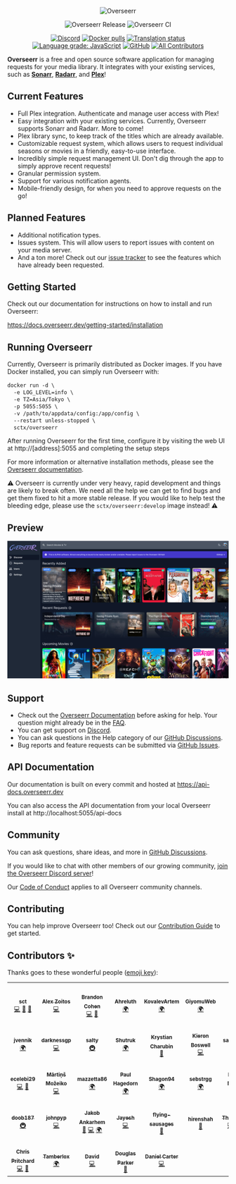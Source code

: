 <p align="center">
<img src="https://i.imgur.com/TMoEG7g.png" alt="Overseerr">
</p>
<p align="center">
<img src="https://github.com/sct/overseerr/workflows/Overseerr%20Release/badge.svg?branch=master" alt="Overseerr Release" />
<img src="https://github.com/sct/overseerr/workflows/Overseerr%20CI/badge.svg" alt="Overseerr CI">
</p>
<p align="center">
<a href="https://discord.gg/PkCWJSeCk7"><img src="https://img.shields.io/discord/783137440809746482" alt="Discord"></a>
<a href="https://hub.docker.com/r/sctx/overseerr"><img src="https://img.shields.io/docker/pulls/sctx/overseerr" alt="Docker pulls"></a>
<a href="https://hosted.weblate.org/engage/overseerr/"><img src="https://hosted.weblate.org/widgets/overseerr/-/overseerr-frontend/svg-badge.svg" alt="Translation status" /></a>
<a href="https://lgtm.com/projects/g/sct/overseerr/context:javascript"><img alt="Language grade: JavaScript" src="https://img.shields.io/lgtm/grade/javascript/g/sct/overseerr.svg?logo=lgtm&logoWidth=18"/></a>
<a href="https://github.com/sct/overseerr/blob/develop/LICENSE"><img alt="GitHub" src="https://img.shields.io/github/license/sct/overseerr"></a>
<!-- ALL-CONTRIBUTORS-BADGE:START - Do not remove or modify this section -->
<a href="#contributors-"><img alt="All Contributors" src="https://img.shields.io/badge/all_contributors-33-orange.svg"/></a>
<!-- ALL-CONTRIBUTORS-BADGE:END -->
</p>

**Overseerr** is a free and open source software application for managing requests for your media library. It integrates with your existing services, such as **[Sonarr](https://sonarr.tv/)**, **[Radarr](https://radarr.video/)**, and **[Plex](https://www.plex.tv/)**!

## Current Features

- Full Plex integration. Authenticate and manage user access with Plex!
- Easy integration with your existing services. Currently, Overseerr supports Sonarr and Radarr. More to come!
- Plex library sync, to keep track of the titles which are already available.
- Customizable request system, which allows users to request individual seasons or movies in a friendly, easy-to-use interface.
- Incredibly simple request management UI. Don't dig through the app to simply approve recent requests!
- Granular permission system.
- Support for various notification agents.
- Mobile-friendly design, for when you need to approve requests on the go!

## Planned Features

- Additional notification types.
- Issues system. This will allow users to report issues with content on your media server.
- And a ton more! Check out our [issue tracker](https://github.com/sct/overseerr/issues) to see the features which have already been requested.

## Getting Started

Check out our documentation for instructions on how to install and run Overseerr:

https://docs.overseerr.dev/getting-started/installation

## Running Overseerr

Currently, Overseerr is primarily distributed as Docker images. If you have Docker installed, you can simply run Overseerr with:

```
docker run -d \
  -e LOG_LEVEL=info \
  -e TZ=Asia/Tokyo \
  -p 5055:5055 \
  -v /path/to/appdata/config:/app/config \
  --restart unless-stopped \
  sctx/overseerr
```

After running Overseerr for the first time, configure it by visiting the web UI at http://[address]:5055 and completing the setup steps

For more information or alternative installation methods, please see the [Overseerr documentation](https://docs.overseerr.dev/getting-started/installation).

⚠️ Overseerr is currently under very heavy, rapid development and things are likely to break often. We need all the help we can get to find bugs and get them fixed to hit a more stable release. If you would like to help test the bleeding edge, please use the `sctx/overseerr:develop` image instead! ⚠️

## Preview

<img src="./public/preview.jpg">

## Support

- Check out the [Overseerr Documentation](https://docs.overseerr.dev/) before asking for help. Your question might already be in the [FAQ](https://docs.overseerr.dev/support/faq).
- You can get support on [Discord](https://discord.gg/PkCWJSeCk7).
- You can ask questions in the Help category of our [GitHub Discussions](https://github.com/sct/overseerr/discussions).
- Bug reports and feature requests can be submitted via [GitHub Issues](https://github.com/sct/overseerr/issues).

## API Documentation

Our documentation is built on every commit and hosted at https://api-docs.overseerr.dev

You can also access the API documentation from your local Overseerr install at http://localhost:5055/api-docs

## Community

You can ask questions, share ideas, and more in [GitHub Discussions](https://github.com/sct/overseerr/discussions).

If you would like to chat with other members of our growing community, [join the Overseerr Discord server](https://discord.gg/PkCWJSeCk7)!

Our [Code of Conduct](https://github.com/sct/overseerr/blob/develop/CODE_OF_CONDUCT.md) applies to all Overseerr community channels.

## Contributing

You can help improve Overseerr too! Check out our [Contribution Guide](https://github.com/sct/overseerr/blob/develop/CONTRIBUTING.md) to get started.

## Contributors ✨

Thanks goes to these wonderful people ([emoji key](https://allcontributors.org/docs/en/emoji-key)):

<!-- ALL-CONTRIBUTORS-LIST:START - Do not remove or modify this section -->
<!-- prettier-ignore-start -->
<!-- markdownlint-disable -->
<table>
  <tr>
    <td align="center"><a href="https://sct.dev"><img src="https://avatars1.githubusercontent.com/u/234213?v=4?s=100" width="100px;" alt=""/><br /><sub><b>sct</b></sub></a><br /><a href="https://github.com/sct/overseerr/commits?author=sct" title="Code">💻</a> <a href="#design-sct" title="Design">🎨</a> <a href="#ideas-sct" title="Ideas, Planning, & Feedback">🤔</a></td>
    <td align="center"><a href="https://github.com/azoitos"><img src="https://avatars2.githubusercontent.com/u/26529049?v=4?s=100" width="100px;" alt=""/><br /><sub><b>Alex Zoitos</b></sub></a><br /><a href="https://github.com/sct/overseerr/commits?author=azoitos" title="Code">💻</a></td>
    <td align="center"><a href="https://github.com/OwsleyJr"><img src="https://avatars3.githubusercontent.com/u/8635678?v=4?s=100" width="100px;" alt=""/><br /><sub><b>Brandon Cohen</b></sub></a><br /><a href="https://github.com/sct/overseerr/commits?author=OwsleyJr" title="Code">💻</a> <a href="https://github.com/sct/overseerr/commits?author=OwsleyJr" title="Documentation">📖</a></td>
    <td align="center"><a href="https://github.com/Ahreluth"><img src="https://avatars2.githubusercontent.com/u/75682440?v=4?s=100" width="100px;" alt=""/><br /><sub><b>Ahreluth</b></sub></a><br /><a href="#translation-Ahreluth" title="Translation">🌍</a></td>
    <td align="center"><a href="https://github.com/KovalevArtem"><img src="https://avatars0.githubusercontent.com/u/36500228?v=4?s=100" width="100px;" alt=""/><br /><sub><b>KovalevArtem</b></sub></a><br /><a href="#translation-KovalevArtem" title="Translation">🌍</a></td>
    <td align="center"><a href="https://github.com/GiyomuWeb"><img src="https://avatars0.githubusercontent.com/u/62489209?v=4?s=100" width="100px;" alt=""/><br /><sub><b>GiyomuWeb</b></sub></a><br /><a href="#translation-GiyomuWeb" title="Translation">🌍</a></td>
    <td align="center"><a href="https://github.com/angrycuban13"><img src="https://avatars3.githubusercontent.com/u/39564898?v=4?s=100" width="100px;" alt=""/><br /><sub><b>Angry Cuban</b></sub></a><br /><a href="https://github.com/sct/overseerr/commits?author=angrycuban13" title="Documentation">📖</a></td>
  </tr>
  <tr>
    <td align="center"><a href="https://github.com/jvennik"><img src="https://avatars3.githubusercontent.com/u/6672637?v=4?s=100" width="100px;" alt=""/><br /><sub><b>jvennik</b></sub></a><br /><a href="#translation-jvennik" title="Translation">🌍</a></td>
    <td align="center"><a href="https://github.com/darknessgp"><img src="https://avatars0.githubusercontent.com/u/1521243?v=4?s=100" width="100px;" alt=""/><br /><sub><b>darknessgp</b></sub></a><br /><a href="https://github.com/sct/overseerr/commits?author=darknessgp" title="Code">💻</a></td>
    <td align="center"><a href="https://github.com/saltydk"><img src="https://avatars1.githubusercontent.com/u/6587950?v=4?s=100" width="100px;" alt=""/><br /><sub><b>salty</b></sub></a><br /><a href="#infra-saltydk" title="Infrastructure (Hosting, Build-Tools, etc)">🚇</a></td>
    <td align="center"><a href="https://github.com/Shutruk"><img src="https://avatars2.githubusercontent.com/u/9198633?v=4?s=100" width="100px;" alt=""/><br /><sub><b>Shutruk</b></sub></a><br /><a href="#translation-Shutruk" title="Translation">🌍</a></td>
    <td align="center"><a href="https://github.com/krystiancharubin"><img src="https://avatars2.githubusercontent.com/u/17775600?v=4?s=100" width="100px;" alt=""/><br /><sub><b>Krystian Charubin</b></sub></a><br /><a href="#design-krystiancharubin" title="Design">🎨</a></td>
    <td align="center"><a href="https://github.com/kieron"><img src="https://avatars2.githubusercontent.com/u/8655212?v=4?s=100" width="100px;" alt=""/><br /><sub><b>Kieron Boswell</b></sub></a><br /><a href="https://github.com/sct/overseerr/commits?author=kieron" title="Code">💻</a></td>
    <td align="center"><a href="https://github.com/samwiseg0"><img src="https://avatars1.githubusercontent.com/u/2241731?v=4?s=100" width="100px;" alt=""/><br /><sub><b>samwiseg0</b></sub></a><br /><a href="#question-samwiseg0" title="Answering Questions">💬</a> <a href="#infra-samwiseg0" title="Infrastructure (Hosting, Build-Tools, etc)">🚇</a></td>
  </tr>
  <tr>
    <td align="center"><a href="https://github.com/ecelebi29"><img src="https://avatars2.githubusercontent.com/u/8337120?v=4?s=100" width="100px;" alt=""/><br /><sub><b>ecelebi29</b></sub></a><br /><a href="https://github.com/sct/overseerr/commits?author=ecelebi29" title="Code">💻</a> <a href="https://github.com/sct/overseerr/commits?author=ecelebi29" title="Documentation">📖</a></td>
    <td align="center"><a href="https://github.com/mmozeiko"><img src="https://avatars3.githubusercontent.com/u/1665010?v=4?s=100" width="100px;" alt=""/><br /><sub><b>Mārtiņš Možeiko</b></sub></a><br /><a href="https://github.com/sct/overseerr/commits?author=mmozeiko" title="Code">💻</a></td>
    <td align="center"><a href="https://github.com/mazzetta86"><img src="https://avatars2.githubusercontent.com/u/45591560?v=4?s=100" width="100px;" alt=""/><br /><sub><b>mazzetta86</b></sub></a><br /><a href="#translation-mazzetta86" title="Translation">🌍</a></td>
    <td align="center"><a href="https://github.com/Panzer1119"><img src="https://avatars1.githubusercontent.com/u/23016343?v=4?s=100" width="100px;" alt=""/><br /><sub><b>Paul Hagedorn</b></sub></a><br /><a href="#translation-Panzer1119" title="Translation">🌍</a></td>
    <td align="center"><a href="https://github.com/Shagon94"><img src="https://avatars3.githubusercontent.com/u/9140783?v=4?s=100" width="100px;" alt=""/><br /><sub><b>Shagon94</b></sub></a><br /><a href="#translation-Shagon94" title="Translation">🌍</a></td>
    <td align="center"><a href="https://github.com/sebstrgg"><img src="https://avatars3.githubusercontent.com/u/27026694?v=4?s=100" width="100px;" alt=""/><br /><sub><b>sebstrgg</b></sub></a><br /><a href="#translation-sebstrgg" title="Translation">🌍</a></td>
    <td align="center"><a href="https://github.com/danshilm"><img src="https://avatars2.githubusercontent.com/u/20923978?v=4?s=100" width="100px;" alt=""/><br /><sub><b>Danshil Mungur</b></sub></a><br /><a href="https://github.com/sct/overseerr/commits?author=danshilm" title="Code">💻</a> <a href="https://github.com/sct/overseerr/commits?author=danshilm" title="Documentation">📖</a></td>
  </tr>
  <tr>
    <td align="center"><a href="https://github.com/doob187"><img src="https://avatars1.githubusercontent.com/u/60312740?v=4?s=100" width="100px;" alt=""/><br /><sub><b>doob187</b></sub></a><br /><a href="#infra-doob187" title="Infrastructure (Hosting, Build-Tools, etc)">🚇</a></td>
    <td align="center"><a href="https://github.com/johnpyp"><img src="https://avatars2.githubusercontent.com/u/20625636?v=4?s=100" width="100px;" alt=""/><br /><sub><b>johnpyp</b></sub></a><br /><a href="https://github.com/sct/overseerr/commits?author=johnpyp" title="Code">💻</a></td>
    <td align="center"><a href="https://github.com/ankarhem"><img src="https://avatars1.githubusercontent.com/u/14110063?v=4?s=100" width="100px;" alt=""/><br /><sub><b>Jakob Ankarhem</b></sub></a><br /><a href="https://github.com/sct/overseerr/commits?author=ankarhem" title="Documentation">📖</a> <a href="https://github.com/sct/overseerr/commits?author=ankarhem" title="Code">💻</a> <a href="#translation-ankarhem" title="Translation">🌍</a></td>
    <td align="center"><a href="https://github.com/jayesh100"><img src="https://avatars1.githubusercontent.com/u/8022175?v=4?s=100" width="100px;" alt=""/><br /><sub><b>Jayesh</b></sub></a><br /><a href="https://github.com/sct/overseerr/commits?author=jayesh100" title="Code">💻</a></td>
    <td align="center"><a href="https://github.com/flying-sausages"><img src="https://avatars1.githubusercontent.com/u/23618693?v=4?s=100" width="100px;" alt=""/><br /><sub><b>flying-sausages</b></sub></a><br /><a href="https://github.com/sct/overseerr/commits?author=flying-sausages" title="Documentation">📖</a></td>
    <td align="center"><a href="https://github.com/hirenshah"><img src="https://avatars2.githubusercontent.com/u/418112?v=4?s=100" width="100px;" alt=""/><br /><sub><b>hirenshah</b></sub></a><br /><a href="https://github.com/sct/overseerr/commits?author=hirenshah" title="Documentation">📖</a></td>
    <td align="center"><a href="https://github.com/TheCatLady"><img src="https://avatars0.githubusercontent.com/u/52870424?v=4?s=100" width="100px;" alt=""/><br /><sub><b>TheCatLady</b></sub></a><br /><a href="https://github.com/sct/overseerr/commits?author=TheCatLady" title="Code">💻</a> <a href="#translation-TheCatLady" title="Translation">🌍</a> <a href="https://github.com/sct/overseerr/commits?author=TheCatLady" title="Documentation">📖</a></td>
  </tr>
  <tr>
    <td align="center"><a href="https://github.com/chriscpritchard"><img src="https://avatars1.githubusercontent.com/u/1839074?v=4?s=100" width="100px;" alt=""/><br /><sub><b>Chris Pritchard</b></sub></a><br /><a href="https://github.com/sct/overseerr/commits?author=chriscpritchard" title="Code">💻</a> <a href="https://github.com/sct/overseerr/commits?author=chriscpritchard" title="Documentation">📖</a></td>
    <td align="center"><a href="https://github.com/Tamberlox"><img src="https://avatars3.githubusercontent.com/u/56069014?v=4?s=100" width="100px;" alt=""/><br /><sub><b>Tamberlox</b></sub></a><br /><a href="#translation-Tamberlox" title="Translation">🌍</a></td>
    <td align="center"><a href="https://hmnd.io"><img src="https://avatars.githubusercontent.com/u/12853597?v=4?s=100" width="100px;" alt=""/><br /><sub><b>David</b></sub></a><br /><a href="https://github.com/sct/overseerr/commits?author=hmnd" title="Code">💻</a></td>
    <td align="center"><a href="https://www.douglas-parker.com"><img src="https://avatars.githubusercontent.com/u/18235822?v=4?s=100" width="100px;" alt=""/><br /><sub><b>Douglas Parker</b></sub></a><br /><a href="https://github.com/sct/overseerr/commits?author=douglasparker" title="Documentation">📖</a></td>
    <td align="center"><a href="https://github.com/dancarter"><img src="https://avatars.githubusercontent.com/u/4387516?v=4?s=100" width="100px;" alt=""/><br /><sub><b>Daniel Carter</b></sub></a><br /><a href="https://github.com/sct/overseerr/commits?author=dancarter" title="Code">💻</a></td>
  </tr>
</table>

<!-- markdownlint-restore -->
<!-- prettier-ignore-end -->

<!-- ALL-CONTRIBUTORS-LIST:END -->
